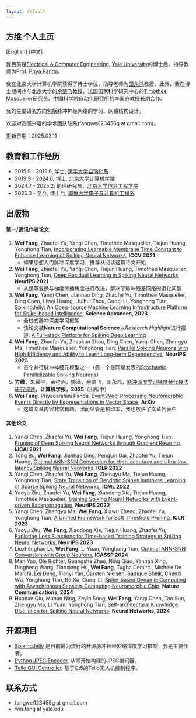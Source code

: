 ```yaml
---
layout: default
---
```

## 方维 个人主页

[[English]](./index.md) [[中文]](./index_cn.md)

我目前是[Electrical & Computer Engineering](https://seas.yale.edu/departments/electrical-engineering), [Yale University](https://www.yale.edu/)的博士后，指导教师为Prof. [Priya Panda](https://seas.yale.edu/faculty-research/faculty-directory/priya-panda)。

我在北京大学计算机学院获得了博士学位，指导老师为[田永鸿](https://www.pkuml.org/staff/yhtian-cn.html)教授。此外，我在博士期间也与北京大学的[余肇飞](https://yuzhaofei.github.io/)教授、法国国家科学研究中心的[Timothée Masquelier](https://cerco.cnrs.fr/pagesp/tim/)研究员、中国科学院自动化研究所的[李国齐](https://casialiguoqi.github.io/)教授长期合作。

我的主要研究方向包括脉冲神经网络的学习、网络结构设计。

欢迎对我感兴趣的学术团队联系(fangwei123456g at gmail.com)。

更新日期：2025.03.11

## 教育和工作经历

- 2015.9 - 2019.6, 学士, [清华大学自动化系](https://www.au.tsinghua.edu.cn/)
- 2019.9 - 2024.6, 博士, [北京大学计算机学院](https://cs.pku.edu.cn/)
- 2024.7 - 2025.2, 助理研究员，[北京大学信息工程学院](https://www.ece.pku.edu.cn/)
- 2025.3 - 至今,      博士后, [耶鲁大学电子与计算机工程系](https://seas.yale.edu/departments/electrical-engineering)

## 出版物

#### 第一/通讯作者论文

1. **Wei Fang**, Zhaofei Yu, Yanqi Chen, Timothée Masquelier, Tiejun Huang, Yonghong Tian, [Incorporating Learnable Membrane Time Constant to Enhance Learning of Spiking Neural Networks](https://openaccess.thecvf.com/content/ICCV2021/html/Fang_Incorporating_Learnable_Membrane_Time_Constant_To_Enhance_Learning_of_Spiking_ICCV_2021_paper.html), **ICCV 2021**
   - 如果您想入门脉冲深度学习，推荐从阅读这篇论文开始
2. **Wei Fang**, Zhaofei Yu, Yanqi Chen, Tiejun Huang, Timothée Masquelier, Yonghong Tian, [Deep Residual Learning in Spiking Neural Networks](https://proceedings.neurips.cc/paper/2021/hash/afe434653a898da20044041262b3ac74-Abstract.html), **NeurIPS 2021**
   - 从恒等变换与梯度传播角度进行改进，解决了脉冲残差网络的退化问题
3. **Wei Fang**, Yanqi Chen, Jianhao Ding, Zhaofei Yu, Timothée Masquelier, Ding Chen, Liwei Huang, Huihui Zhou, Guoqi Li, Yonghong Tian, [SpikingJelly: An   Open-source Machine Learning Infrastructure Platform for Spike-based   Intelligence](https://www.science.org/doi/10.1126/sciadv.adi1480), **Science Advances, 2023**
   - 全栈式脉冲深度学习框架
   - 该论文被**Nature Computational Science**以*Research Highlight*进行报道: [A Full-stack Platform for Spiking Deep Learning](https://www.nature.com/articles/s43588-023-00565-5)
4. **Wei Fang**, Zhaofei Yu, Zhaokun Zhou, Ding Chen, Yanqi Chen, Zhengyu Ma, Timothée Masquelier, Yonghong Tian, [Parallel Spiking Neurons with High Efficiency and Ability to Learn Long-term Dependencies](https://papers.nips.cc/paper_files/paper/2023/hash/a834ac3dfdb90da54292c2c932c997cc-Abstract-Conference.html), **NeurIPS 2023**
   - 首个并行脉冲神经元模型之一（另一个是同期发表的[Stochastic Parallelizable Spiking Neurons](https://ieeexplore.ieee.org/document/10191884)）
5. **方维**，朱耀宇，黄梓涵，姚满，余肇飞，田永鸿，[脉冲深度学习梯度替代算法研究综述](./docs/snn_surrogate_learning_chinese_review.pdf)，**计算机学报，2025**（出版中）
6. **Wei Fang**, Priyadarshini Panda, [Event2Vec: Processing Neuromorphic Events Directly by Representations in Vector Space](https://arxiv.org/abs/2504.15371), **ArXiv**
   - 这篇文章内容非常有趣，因而尽管是预印本，我也放进了文章列表中

#### 其他论文

1. Yanqi Chen, Zhaofei Yu, **Wei Fang**, Tiejun Huang, Yonghong Tian, [Pruning of Deep Spiking Neural Networks through Gradient Rewiring](https://www.ijcai.org/proceedings/2021/236), **IJCAI 2021**
2. Tong Bu, **Wei Fang**, Jianhao Ding, PengLin Dai, Zhaofei Yu, Tiejun Huang, [Optimal ANN-SNN Conversion for High-accuracy and Ultra-low-latency Spiking Neural Networks](https://openreview.net/forum?id=7B3IJMM1k_M), **ICLR 2022**
3. Yanqi Chen, Zhaofei Yu, **Wei Fang**, Zhengyu Ma, Tiejun Huang, Yonghong Tian, [State Transition of Dendritic Spines Improves Learning of Sparse Spiking Neural Networks](https://proceedings.mlr.press/v162/chen22ac.html), **ICML 2022**
4. Yaoyu Zhu, Zhaofei Yu, **Wei Fang**, Xiaodong Xie, Tiejun Huang, Timothée Masquelier, [Training Spiking Neural Networks with Event-driven Backpropagation](https://papers.nips.cc/paper_files/paper/2022/hash/c4e5f4de1b3cfc838eec6484d0b85378-Abstract-Conference.html), **NeurIPS 2022**
5. Yanqi Chen, Zhengyu Ma, **Wei Fang**, Xiawu Zheng, Zhaofei Yu, Yonghong Tian, [A Unified Framework for Soft Threshold Pruning](https://openreview.net/forum?id=cCFqcrq0d8), **ICLR 2023**
6. Yaoyu Zhu, **Wei Fang**, Xiaodong Xie, Tiejun Huang, Zhaofei Yu, [Exploring Loss Functions for Time-based Training Strategy in Spiking Neural Networks](https://papers.nips.cc/paper_files/paper/2023/hash/cde874a797a8300da693d5e412b7fdc0-Abstract-Conference.html), **NeurIPS 2023**
7. Liuzhenghao Lv, **Wei Fang**, Li Yuan, Yonghong Tian, [Optimal ANN-SNN Conversion with Group Neurons](https://ieeexplore.ieee.org/document/10448202), **ICASSP 2024**
8. Man Yao, Ole Richter, Guangshe Zhao, Ning Qiao, Yannan Xing, Dingheng Wang, Tianxiang Hu, **Wei Fang**, Tugba Demirci, Michele De Marchi, Lei Deng, Tianyi Yan, Carsten Nielsen, Sadique Sheik, Chenxi Wu, Yonghong Tian, Bo Xu, Guoqi Li, [Spike-based Dynamic Computing with Asynchronous Sensing-Computing Neuromorphic Chip](https://www.nature.com/articles/s41467-024-47811-6), **Nature Communications, 2024**
9. Haonan Qiu, Munan Ning, Zeyin Song, **Wei Fang**, Yanqi Chen, Tao Sun, Zhengyu Ma, Li Yuan, Yonghong Tian, [Self-architectural Knowledge Distillation for Spiking Neural Networks](https://www.sciencedirect.com/science/article/pii/S089360802400399X), **Neural Networks, 2024**

## 开源项目

- [SpikingJelly](https://github.com/fangwei123456/spikingjelly) 是目前最为流行的开源脉冲神经网络深度学习框架，我是主要作者。
- [Python JPEG Encoder](https://github.com/fangwei123456/python-jpeg-encoder), 从零开始构建的JPEG编码器。
- [Tello GUI Controller](https://github.com/fangwei123456/telloGUIController), 基于Qt5的Tello无人机控制程序。

## 联系方式

- fangwei123456g at gmail.com
- wei.fang at yale.edu